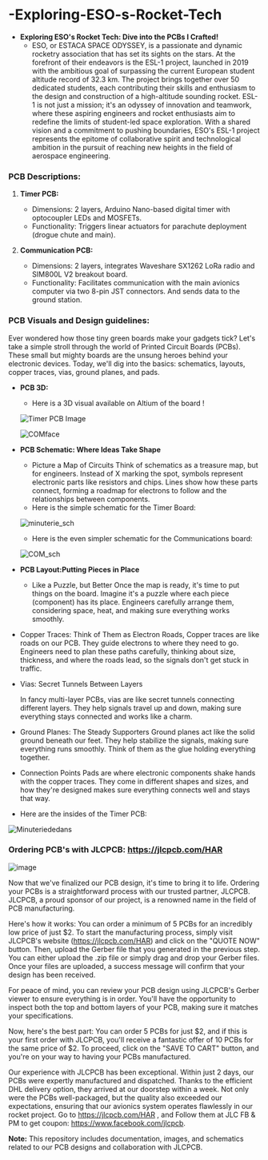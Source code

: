 # -Exploring-ESO-s-Rocket-Tech
 - **Exploring ESO's Rocket Tech: Dive into the PCBs I Crafted!**
   - ESO, or ESTACA SPACE ODYSSEY, is a passionate and dynamic rocketry association that has set its sights on the stars. At the forefront of their endeavors is the ESL-1 project, launched in 2019 with the ambitious goal of surpassing the current European student altitude record of 32.3 km. The project brings together over 50 dedicated students, each contributing their skills and enthusiasm to the design and construction of a high-altitude sounding rocket. ESL-1 is not just a mission; it's an odyssey of innovation and teamwork, where these aspiring engineers and rocket enthusiasts aim to redefine the limits of student-led space exploration. With a shared vision and a commitment to pushing boundaries, ESO's ESL-1 project represents the epitome of collaborative spirit and technological ambition in the pursuit of reaching new heights in the field of aerospace engineering. 
 
### PCB Descriptions:
1. **Timer PCB:**
   - Dimensions: 2 layers, Arduino Nano-based digital timer with optocoupler LEDs and MOSFETs.
   - Functionality: Triggers linear actuators for parachute deployment (drogue chute and main).
   
2. **Communication PCB:**
   - Dimensions: 2 layers, integrates Waveshare SX1262 LoRa radio and SIM800L V2 breakout board.
   - Functionality: Facilitates communication with the main avionics computer via two 8-pin JST connectors. And sends data to the ground station.

### PCB Visuals and Design guidelines:
Ever wondered how those tiny green boards make your gadgets tick? Let's take a simple stroll through the world of Printed Circuit Boards (PCBs). These small but mighty boards are the unsung heroes behind your electronic devices. Today, we'll dig into the basics: schematics, layouts, copper traces, vias, ground planes, and pads.

- **PCB 3D:**
  - Here is a 3D visual available on Altium of the board !
 
  ![Timer PCB Image](https://github.com/DANY12345678910/-Exploring-ESO-s-Rocket-Tech/assets/107304619/d052a6b7-96b6-4555-a3ae-9907d2e9598c)
  
  ![COMface](https://github.com/DANY12345678910/-Exploring-ESO-s-Rocket-Tech/assets/107304619/e9e99f71-82b4-4efa-b843-8220862eb645)
  
  
  
- **PCB Schematic: Where Ideas Take Shape**
  - Picture a Map of Circuits
    Think of schematics as a treasure map, but for engineers. Instead of X marking the spot, symbols represent electronic parts like resistors and chips.          Lines show how these parts        connect, forming a roadmap for electrons to follow and the relationships between components.
   - Here is the simple schematic for the Timer Board:

  ![minuterie_sch](https://github.com/DANY12345678910/-Exploring-ESO-s-Rocket-Tech/assets/107304619/7e60ca0e-22a4-4c2c-b0bc-c84f25289a40)
  
  - Here is the even simpler schematic for the Communications board:

  ![COM_sch](https://github.com/DANY12345678910/-Exploring-ESO-s-Rocket-Tech/assets/107304619/98f389e9-222b-4856-bf7c-5e7dab516c87)
  
- **PCB Layout:Putting Pieces in Place**
  - Like a Puzzle, but Better
    Once the map is ready, it's time to put things on the board. Imagine it's a puzzle where each piece (component) has its place. Engineers carefully arrange them, considering space, heat, and making sure everything works smoothly.

 - Copper Traces: 
  Think of Them as Electron Roads, Copper traces are like roads on our PCB. They guide electrons to where they need to go. Engineers need to plan these paths carefully, thinking about size, thickness, and where the roads lead, so the signals don't get stuck in traffic.

 - Vias: Secret Tunnels Between Layers

   In fancy multi-layer PCBs, vias are like secret tunnels connecting different layers. They help signals travel up and     down, making sure everything stays connected and works like a charm.
 
 - Ground Planes: The Steady Supporters
  Ground planes act like the solid ground beneath our feet. They help stabilize the signals, making sure everything runs smoothly. Think of them as the glue holding everything together.
  
 - Connection Points
  Pads are where electronic components shake hands with the copper traces. They come in different shapes and sizes, and how they're designed makes sure everything connects well and stays that way.
- Here are the insides of the Timer PCB:
  
![Minuteriededans](https://github.com/DANY12345678910/-Exploring-ESO-s-Rocket-Tech/assets/107304619/2fabacaf-7f56-481e-bc5f-82ec20e9e9c9)

 ### Ordering PCB's with JLCPCB:  https://jlcpcb.com/HAR
  ![image](https://github.com/DANY12345678910/-Exploring-ESO-s-Rocket-Tech/assets/107304619/4ee9833c-288d-443a-81d9-4e6ec579e143)
  
Now that we've finalized our PCB design, it's time to bring it to life. 
Ordering your PCBs is a straightforward process with our trusted partner, JLCPCB.
JLCPCB, a proud sponsor of our project, is a renowned name in the field of PCB manufacturing.

Here's how it works: You can order a minimum of 5 PCBs for an incredibly low price of just $2. 
To start the manufacturing process, simply visit JLCPCB's website (https://jlcpcb.com/HAR) and click on 
the "QUOTE NOW" button. 
Then, upload the Gerber file that you generated in the previous step. 
You can either upload the .zip file or simply drag and drop your Gerber files. 
Once your files are uploaded, a success message will confirm that your design has been received.

For peace of mind, you can review your PCB design using JLCPCB's Gerber viewer to ensure everything is in order.
You'll have the opportunity to inspect both the top and bottom layers of your PCB, making sure it
matches your specifications.

Now, here's the best part: You can order 5 PCBs for just $2, and if this is your first order with JLCPCB, 
you'll receive a fantastic offer of 10 PCBs for the same price of $2.
To proceed, click on the "SAVE TO CART" button, and you're on your way to having your PCBs manufactured.

Our experience with JLCPCB has been exceptional. 
Within just 2 days, our PCBs were expertly manufactured and dispatched.
Thanks to the efficient DHL delivery option, they arrived at our doorstep within a week.
Not only were the PCBs well-packaged, but the quality also exceeded our expectations, 
ensuring that our avionics system operates flawlessly in our rocket project.
Go to https://jlcpcb.com/HAR , and Follow them at JLC FB & PM to get coupon: https://www.facebook.com/jlcpcb.
  

 **Note:** This repository includes documentation, images, and schematics related to our PCB designs and collaboration with JLCPCB.
 
